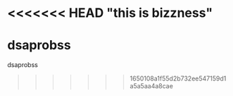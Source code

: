 <<<<<<< HEAD
"this is bizzness"
=======
# dsaprobss
dsaprobss
>>>>>>> 1650108a1f55d2b732ee547159d1a5a5aa4a8cae
